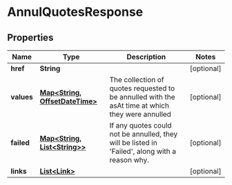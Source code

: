 

# AnnulQuotesResponse

## Properties

Name | Type | Description | Notes
------------ | ------------- | ------------- | -------------
**href** | **String** |  |  [optional]
**values** | [**Map&lt;String, OffsetDateTime&gt;**](OffsetDateTime.md) | The collection of quotes requested to be annulled with the asAt time   at which they were annulled |  [optional]
**failed** | [**Map&lt;String, List&lt;String&gt;&gt;**](List.md) | If any quotes could not be annulled, they will be listed in &#39;Failed&#39;, along  with a reason why. |  [optional]
**links** | [**List&lt;Link&gt;**](Link.md) |  |  [optional]



